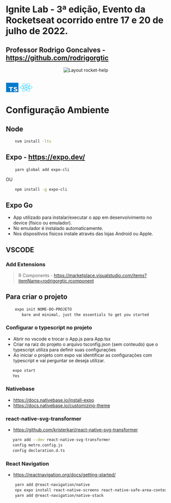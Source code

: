 
# Ignite Lab - 3ª edição, Evento da Rocketseat ocorrido entre 17 e 20 de julho de 2022.
## Professor Rodrigo Goncalves - https://github.com/rodrigorgtic

<p align="center">
  <img src="https://github.com/rdgmart/Test/blob/develop/react-native/rocket-help/src/assets/layout-rocket-help.png" width="700" alt="Layout rocket-help">
</p>

<div style="display: inline_block"><br>
  <img align="center" alt="Rdgmart-Ts" height="30" width="40" src="https://raw.githubusercontent.com/devicons/devicon/master/icons/typescript/typescript-plain.svg">
  <img align="center" alt="Rdgmart-React" height="30" width="40" src="https://raw.githubusercontent.com/devicons/devicon/master/icons/react/react-original.svg">
</div>


# Configuração Ambiente
## Node
```bash
    nvm install -lts
```

## Expo - https://expo.dev/
```bash
    yarn global add expo-cli 
```

 OU
        
```bash         
    npm install -g expo-cli
```

## Expo Go
- App utilizado para instalar/executar o app em desenvolvimento no device (fisico ou emulador). 
- No emulador é instalado automaticamente.
- Nos dispositivos fisicos instale através das lojas Android ou Apple.

## VSCODE
### Add Extensions
> R Components - https://marketplace.visualstudio.com/items?itemName=rodrigorgtic.rcomponent


## Para criar o projeto
```bash
    expo init NOME-DO-PROJETO
       bare and minimal, just the essentials to get you started
```

### Configurar o typescript no projeto
- Abrir no vscode e trocar o App.js para App.tsx
- Criar na raiz do projeto o arquivo tsconfig.json (sem conteudo) que o typescript utiliza para definir suas configurações
- Ao iniciar o projeto com expo vai identificar as configurações com typescript e vai perguntar se deseja utilizar.
```bash
   expo start
   Yes
```

### Nativebase 
- https://docs.nativebase.io/install-expo
- https://docs.nativebase.io/customizing-theme

### react-native-svg-transformer
- https://github.com/kristerkari/react-native-svg-transformer
```bash
   yarn add --dev react-native-svg-transformer
   config metro.config.js
   config declaration.d.ts
```

### React Navigation
- https://reactnavigation.org/docs/getting-started/
```bash
    yarn add @react-navigation/native
    npx expo install react-native-screens react-native-safe-area-context
    yarn add @react-navigation/native-stack
```